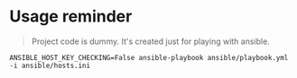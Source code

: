 # Usage reminder

> Project code is dummy. It's created just for playing with ansible.

`ANSIBLE_HOST_KEY_CHECKING=False ansible-playbook ansible/playbook.yml -i ansible/hosts.ini`
